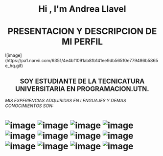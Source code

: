 <h1 align="center">Hi , I'm Andrea Llavel</h1>
<h1 align="center"> PRESENTACION Y DESCRIPCION DE MI PERFIL</h1>
![image](https://pa1.narvii.com/6351/4e4bf1091ab8fb141ee9db56510e779486b5865e_hq.gif)


 <h2 align="center"> SOY ESTUDIANTE DE LA TECNICATURA UNIVERSITARIA EN PROGRAMACION.UTN.</h2>

<em> MIS EXPERIENCIAS ADQUIRIDAS EN LENGUAJES Y DEMAS CONOCIMIENTOS SON: </em>


# ![image](https://github.com/AndreaLlavel/AndreaLlavel/assets/112596102/027addfe-1828-42a4-92e4-1a0f9dd72288) ![image](https://github.com/AndreaLlavel/AndreaLlavel/assets/112596102/ed1665be-d91e-44fd-acf6-d3b42c647817) ![image](https://github.com/AndreaLlavel/AndreaLlavel/assets/112596102/3c45bfb6-357b-4d08-a2a4-b0bca3df3542) ![image](https://github.com/AndreaLlavel/AndreaLlavel/assets/112596102/b334d2ee-96ab-4536-bf2f-8c8563835324) ![image](https://github.com/AndreaLlavel/AndreaLlavel/assets/112596102/b19dd6af-5604-4140-88d3-ea7df7164efb) ![image](https://github.com/AndreaLlavel/AndreaLlavel/assets/112596102/1c104d2f-3a9b-4f0a-a4d7-14bbed10bab1) ![image](https://github.com/AndreaLlavel/AndreaLlavel/assets/112596102/842f7866-29b6-4594-acbe-aecac6bf7d5e) ![image](https://github.com/AndreaLlavel/AndreaLlavel/assets/112596102/5fde43a8-ab61-4163-8404-6ea0df3e814f) ![image](https://github.com/AndreaLlavel/AndreaLlavel/assets/112596102/b646fdd0-4f72-432a-ae71-d8c9310a418a) ![image](https://github.com/AndreaLlavel/AndreaLlavel/assets/112596102/856f2a3d-6118-4a89-b9dc-bfc913e0f7ab) ![image](https://github.com/AndreaLlavel/AndreaLlavel/assets/112596102/c3ab32af-d523-426b-a044-ff875ef2b606) ![image](https://github.com/AndreaLlavel/AndreaLlavel/assets/112596102/312b0828-43f5-45dc-8ab7-ba8b0ee0797e) 











 

